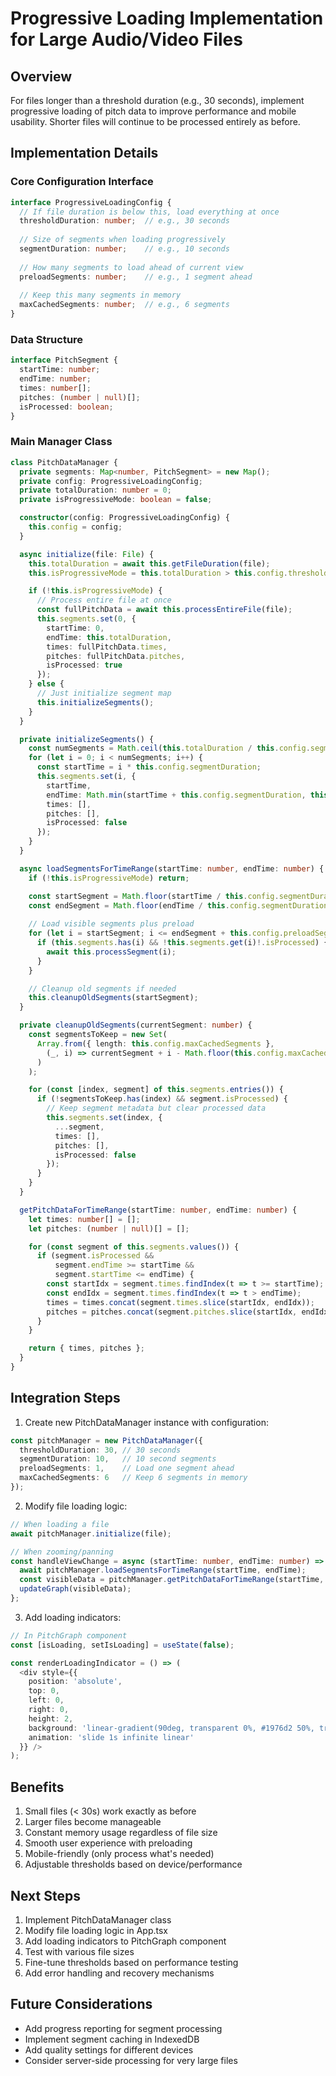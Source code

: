 # Progressive Loading Implementation for Large Audio/Video Files

## Overview
For files longer than a threshold duration (e.g., 30 seconds), implement progressive loading of pitch data to improve performance and mobile usability. Shorter files will continue to be processed entirely as before.

## Implementation Details

### Core Configuration Interface
```typescript
interface ProgressiveLoadingConfig {
  // If file duration is below this, load everything at once
  thresholdDuration: number;  // e.g., 30 seconds
  
  // Size of segments when loading progressively
  segmentDuration: number;    // e.g., 10 seconds
  
  // How many segments to load ahead of current view
  preloadSegments: number;    // e.g., 1 segment ahead
  
  // Keep this many segments in memory
  maxCachedSegments: number;  // e.g., 6 segments
}
```

### Data Structure
```typescript
interface PitchSegment {
  startTime: number;
  endTime: number;
  times: number[];
  pitches: (number | null)[];
  isProcessed: boolean;
}
```

### Main Manager Class
```typescript
class PitchDataManager {
  private segments: Map<number, PitchSegment> = new Map();
  private config: ProgressiveLoadingConfig;
  private totalDuration: number = 0;
  private isProgressiveMode: boolean = false;

  constructor(config: ProgressiveLoadingConfig) {
    this.config = config;
  }

  async initialize(file: File) {
    this.totalDuration = await this.getFileDuration(file);
    this.isProgressiveMode = this.totalDuration > this.config.thresholdDuration;

    if (!this.isProgressiveMode) {
      // Process entire file at once
      const fullPitchData = await this.processEntireFile(file);
      this.segments.set(0, {
        startTime: 0,
        endTime: this.totalDuration,
        times: fullPitchData.times,
        pitches: fullPitchData.pitches,
        isProcessed: true
      });
    } else {
      // Just initialize segment map
      this.initializeSegments();
    }
  }

  private initializeSegments() {
    const numSegments = Math.ceil(this.totalDuration / this.config.segmentDuration);
    for (let i = 0; i < numSegments; i++) {
      const startTime = i * this.config.segmentDuration;
      this.segments.set(i, {
        startTime,
        endTime: Math.min(startTime + this.config.segmentDuration, this.totalDuration),
        times: [],
        pitches: [],
        isProcessed: false
      });
    }
  }

  async loadSegmentsForTimeRange(startTime: number, endTime: number) {
    if (!this.isProgressiveMode) return;

    const startSegment = Math.floor(startTime / this.config.segmentDuration);
    const endSegment = Math.floor(endTime / this.config.segmentDuration);
    
    // Load visible segments plus preload
    for (let i = startSegment; i <= endSegment + this.config.preloadSegments; i++) {
      if (this.segments.has(i) && !this.segments.get(i)!.isProcessed) {
        await this.processSegment(i);
      }
    }

    // Cleanup old segments if needed
    this.cleanupOldSegments(startSegment);
  }

  private cleanupOldSegments(currentSegment: number) {
    const segmentsToKeep = new Set(
      Array.from({ length: this.config.maxCachedSegments }, 
        (_, i) => currentSegment + i - Math.floor(this.config.maxCachedSegments / 2)
      )
    );

    for (const [index, segment] of this.segments.entries()) {
      if (!segmentsToKeep.has(index) && segment.isProcessed) {
        // Keep segment metadata but clear processed data
        this.segments.set(index, {
          ...segment,
          times: [],
          pitches: [],
          isProcessed: false
        });
      }
    }
  }

  getPitchDataForTimeRange(startTime: number, endTime: number) {
    let times: number[] = [];
    let pitches: (number | null)[] = [];

    for (const segment of this.segments.values()) {
      if (segment.isProcessed && 
          segment.endTime >= startTime && 
          segment.startTime <= endTime) {
        const startIdx = segment.times.findIndex(t => t >= startTime);
        const endIdx = segment.times.findIndex(t => t > endTime);
        times = times.concat(segment.times.slice(startIdx, endIdx));
        pitches = pitches.concat(segment.pitches.slice(startIdx, endIdx));
      }
    }

    return { times, pitches };
  }
}
```

## Integration Steps

1. Create new PitchDataManager instance with configuration:
```typescript
const pitchManager = new PitchDataManager({
  thresholdDuration: 30, // 30 seconds
  segmentDuration: 10,   // 10 second segments
  preloadSegments: 1,    // Load one segment ahead
  maxCachedSegments: 6   // Keep 6 segments in memory
});
```

2. Modify file loading logic:
```typescript
// When loading a file
await pitchManager.initialize(file);

// When zooming/panning
const handleViewChange = async (startTime: number, endTime: number) => {
  await pitchManager.loadSegmentsForTimeRange(startTime, endTime);
  const visibleData = pitchManager.getPitchDataForTimeRange(startTime, endTime);
  updateGraph(visibleData);
};
```

3. Add loading indicators:
```typescript
// In PitchGraph component
const [isLoading, setIsLoading] = useState(false);

const renderLoadingIndicator = () => (
  <div style={{
    position: 'absolute',
    top: 0,
    left: 0,
    right: 0,
    height: 2,
    background: 'linear-gradient(90deg, transparent 0%, #1976d2 50%, transparent 100%)',
    animation: 'slide 1s infinite linear'
  }} />
);
```

## Benefits
1. Small files (< 30s) work exactly as before
2. Larger files become manageable
3. Constant memory usage regardless of file size
4. Smooth user experience with preloading
5. Mobile-friendly (only process what's needed)
6. Adjustable thresholds based on device/performance

## Next Steps
1. Implement PitchDataManager class
2. Modify file loading logic in App.tsx
3. Add loading indicators to PitchGraph component
4. Test with various file sizes
5. Fine-tune thresholds based on performance testing
6. Add error handling and recovery mechanisms

## Future Considerations
- Add progress reporting for segment processing
- Implement segment caching in IndexedDB
- Add quality settings for different devices
- Consider server-side processing for very large files 